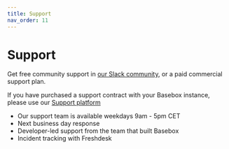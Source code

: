 ```yaml
---
title: Support
nav_order: 11
---
```


# Support

Get free community support in [our Slack community](https://baseboxd.slack.com/), or a paid commercial support plan.

If you have purchased a support contract with your Basebox instance, please use our [Support platform](https://bisdn.freshdesk.com/support/home)
 
* Our support team is available weekdays 9am - 5pm CET
* Next business day response
* Developer-led support from the team that built Basebox
* Incident tracking with Freshdesk
